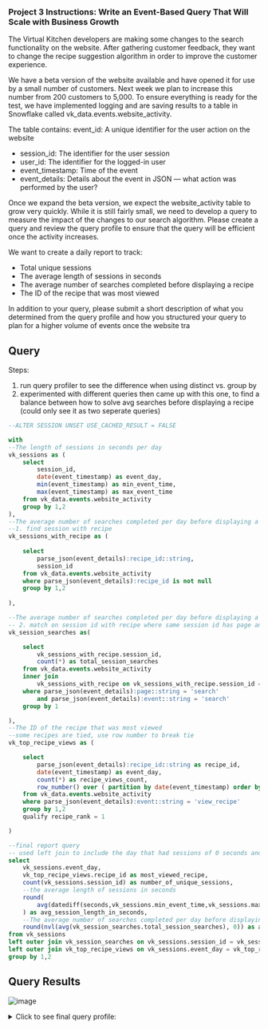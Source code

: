 ### Project 3 Instructions: Write an Event-Based Query That Will Scale with Business Growth

The Virtual Kitchen developers are making some changes to the search functionality on the website. After gathering customer feedback, they want to change the recipe suggestion algorithm in order to improve the customer experience.

We have a beta version of the website available and have opened it for use by a small number of customers. Next week we plan to increase this number from 200 customers to 5,000. To ensure everything is ready for the test, we have implemented logging and are saving results to a table in Snowflake called vk_data.events.website_activity.

The table contains: 
event_id: A unique identifier for the user action on the website
* session_id: The identifier for the user session
* user_id: The identifier for the logged-in user
* event_timestamp: Time of the event
* event_details: Details about the event in JSON — what action was performed by the user?

Once we expand the beta version, we expect the website_activity table to grow very quickly. While it is still fairly small, we need to develop a query to measure the impact of the changes to our search algorithm. Please create a query and review the query profile to ensure that the query will be efficient once the activity increases.

We want to create a daily report to track:

* Total unique sessions
* The average length of sessions in seconds
* The average number of searches completed before displaying a recipe 
* The ID of the recipe that was most viewed 

In addition to your query, please submit a short description of what you determined from the query profile and how you structured your query to plan for a higher volume of events once the website tra

## Query

Steps:
1. run query profiler to see the difference when using distinct vs. group by
2. experimented with different queries then came up with this one, to find a balance between how to solve avg searches before displaying a recipe (could only see it as two seperate queries)

``` sql
--ALTER SESSION UNSET USE_CACHED_RESULT = FALSE

with 
--The length of sessions in seconds per day
vk_sessions as (
	select 
        session_id, 
        date(event_timestamp) as event_day,
        min(event_timestamp) as min_event_time,
        max(event_timestamp) as max_event_time
	from vk_data.events.website_activity
	group by 1,2
),
--The average number of searches completed per day before displaying a recipe
--1. find session with recipe
vk_sessions_with_recipe as (
        
    select 
        parse_json(event_details):recipe_id::string, 
        session_id
    from vk_data.events.website_activity
    where parse_json(event_details):recipe_id is not null
    group by 1,2
        
),

--The average number of searches completed per day before displaying a recipe
-- 2. match on session id with recipe where same session id has page and event = search
vk_session_searches as(

    select 
        vk_sessions_with_recipe.session_id,
        count(*) as total_session_searches
    from vk_data.events.website_activity
    inner join
        vk_sessions_with_recipe on vk_sessions_with_recipe.session_id = vk_data.events.website_activity.session_id
    where parse_json(event_details):page::string = 'search'
        and parse_json(event_details):event::string = 'search'
    group by 1

),
--The ID of the recipe that was most viewed
--some recipes are tied, use row number to break tie
vk_top_recipe_views as (

    select 
        parse_json(event_details):recipe_id::string as recipe_id,
        date(event_timestamp) as event_day,
        count(*) as recipe_views_count,
        row_number() over ( partition by date(event_timestamp) order by recipe_views_count desc) as recipe_rank
    from vk_data.events.website_activity
    where parse_json(event_details):event::string = 'view_recipe'
    group by 1,2
    qualify recipe_rank = 1

)

--final report query
-- used left join to include the day that had sessions of 0 seconds and no other metrics
select 
    vk_sessions.event_day,
    vk_top_recipe_views.recipe_id as most_viewed_recipe,
    count(vk_sessions.session_id) as number_of_unique_sessions,
    --the average length of sessions in seconds
    round(
        avg(datediff(seconds,vk_sessions.min_event_time,vk_sessions.max_event_time))
    ) as avg_session_length_in_seconds,
    --The average number of searches completed per day before displaying a recipe
    round(nvl(avg(vk_session_searches.total_session_searches), 0)) as avg_num_searches_before_view_recipe
from vk_sessions
left outer join vk_session_searches on vk_sessions.session_id = vk_session_searches.session_id
left outer join vk_top_recipe_views on vk_sessions.event_day = vk_top_recipe_views.event_day
group by 1,2
```
## Query Results
![image](https://user-images.githubusercontent.com/8420258/219904907-96a3bb3f-525e-4b7b-b2ab-020d4d96cdd7.png)



<details>
    <summary>Click to see final query profile:</summary>

	
![image](https://user-images.githubusercontent.com/8420258/219983406-c72943ac-2df6-47ae-9555-490876890d17.png)

	
	code snippets
```sql
with vk_total_unique_sessions as (
select count(*)
from (select session_id
		from vk_data.events.website_activity
		group by 1)
)
```

select * from vk_total_unique_sessions
![image](https://user-images.githubusercontent.com/8420258/219759651-dc9b042b-6c6e-4601-9cc6-83320e67980c.png)



```sql
with vk_total_unique_sessions as (
	select count(distinct session_id)
	from vk_data.events.website_activity
)
select * from vk_total_unique_sessions
```

![image](https://user-images.githubusercontent.com/8420258/219760854-0f86d785-1db9-4e7f-a4bd-aa9185ff519b.png)
	
</details>	


